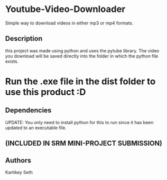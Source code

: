 # Youtube-Video-Downloader
Simple way to download videos in either mp3 or mp4 formats.

## Description
this project was made using python and uses the pytube library.
The video you download will be saved directly into the folder in which the python file exists.

# Run the .exe file in the dist folder to use this product :D 

## Dependencies
UPDATE:
You only need to install python for this to run since it has been updated to an executable file.

## (INCLUDED IN SRM MINI-PROJECT SUBMISSION)

## Authors
Kartikey Seth 

